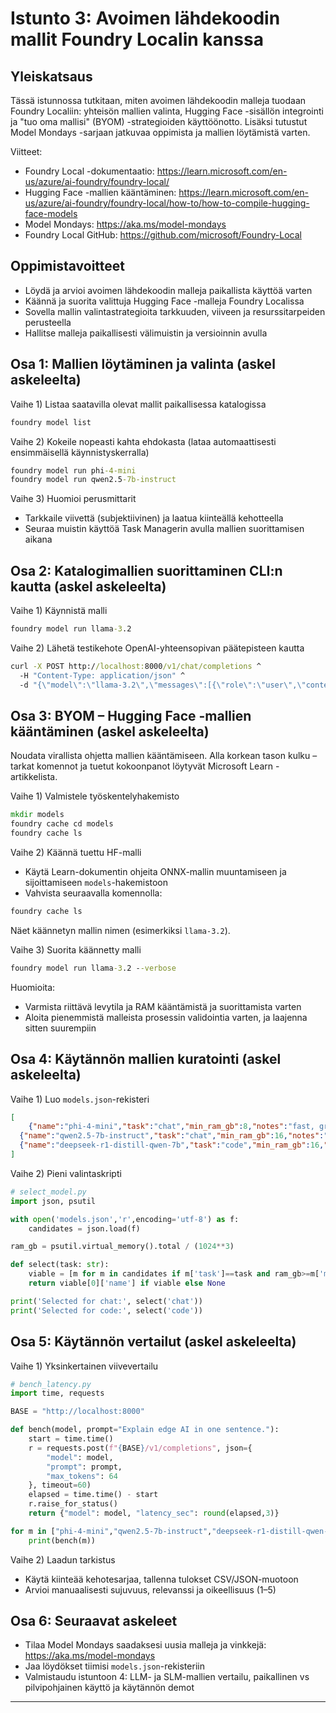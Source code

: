 <!--
CO_OP_TRANSLATOR_METADATA:
{
  "original_hash": "eb6ccbc99954b9db058c3fabdbf39cc5",
  "translation_date": "2025-09-22T20:22:41+00:00",
  "source_file": "Module08/03.OpenSourceModels.md",
  "language_code": "fi"
}
-->
# Istunto 3: Avoimen lähdekoodin mallit Foundry Localin kanssa

## Yleiskatsaus

Tässä istunnossa tutkitaan, miten avoimen lähdekoodin malleja tuodaan Foundry Localiin: yhteisön mallien valinta, Hugging Face -sisällön integrointi ja "tuo oma mallisi" (BYOM) -strategioiden käyttöönotto. Lisäksi tutustut Model Mondays -sarjaan jatkuvaa oppimista ja mallien löytämistä varten.

Viitteet:
- Foundry Local -dokumentaatio: https://learn.microsoft.com/en-us/azure/ai-foundry/foundry-local/
- Hugging Face -mallien kääntäminen: https://learn.microsoft.com/en-us/azure/ai-foundry/foundry-local/how-to/how-to-compile-hugging-face-models
- Model Mondays: https://aka.ms/model-mondays
- Foundry Local GitHub: https://github.com/microsoft/Foundry-Local

## Oppimistavoitteet
- Löydä ja arvioi avoimen lähdekoodin malleja paikallista käyttöä varten
- Käännä ja suorita valittuja Hugging Face -malleja Foundry Localissa
- Sovella mallin valintastrategioita tarkkuuden, viiveen ja resurssitarpeiden perusteella
- Hallitse malleja paikallisesti välimuistin ja versioinnin avulla

## Osa 1: Mallien löytäminen ja valinta (askel askeleelta)

Vaihe 1) Listaa saatavilla olevat mallit paikallisessa katalogissa  
```cmd
foundry model list
```
  
Vaihe 2) Kokeile nopeasti kahta ehdokasta (lataa automaattisesti ensimmäisellä käynnistyskerralla)  
```cmd
foundry model run phi-4-mini
foundry model run qwen2.5-7b-instruct
```
  
Vaihe 3) Huomioi perusmittarit  
- Tarkkaile viivettä (subjektiivinen) ja laatua kiinteällä kehotteella  
- Seuraa muistin käyttöä Task Managerin avulla mallien suorittamisen aikana  

## Osa 2: Katalogimallien suorittaminen CLI:n kautta (askel askeleelta)

Vaihe 1) Käynnistä malli  
```cmd
foundry model run llama-3.2
```
  
Vaihe 2) Lähetä testikehote OpenAI-yhteensopivan päätepisteen kautta  
```cmd
curl -X POST http://localhost:8000/v1/chat/completions ^
  -H "Content-Type: application/json" ^
  -d "{\"model\":\"llama-3.2\",\"messages\":[{\"role\":\"user\",\"content\":\"Say hello in 5 words.\"}]}"

```
  

## Osa 3: BYOM – Hugging Face -mallien kääntäminen (askel askeleelta)

Noudata virallista ohjetta mallien kääntämiseen. Alla korkean tason kulku – tarkat komennot ja tuetut kokoonpanot löytyvät Microsoft Learn -artikkelista.

Vaihe 1) Valmistele työskentelyhakemisto  
```cmd
mkdir models
foundry cache cd models
foundry cache ls
```
  
Vaihe 2) Käännä tuettu HF-malli  
- Käytä Learn-dokumentin ohjeita ONNX-mallin muuntamiseen ja sijoittamiseen `models`-hakemistoon  
- Vahvista seuraavalla komennolla:  
```cmd
foundry cache ls
```
  
Näet käännetyn mallin nimen (esimerkiksi `llama-3.2`).  

Vaihe 3) Suorita käännetty malli  
```cmd
foundry model run llama-3.2 --verbose
```
  
Huomioita:  
- Varmista riittävä levytila ja RAM kääntämistä ja suorittamista varten  
- Aloita pienemmistä malleista prosessin validointia varten, ja laajenna sitten suurempiin  

## Osa 4: Käytännön mallien kuratointi (askel askeleelta)

Vaihe 1) Luo `models.json`-rekisteri  
```json
[
    {"name":"phi-4-mini","task":"chat","min_ram_gb":8,"notes":"fast, great for general chat"},
  {"name":"qwen2.5-7b-instruct","task":"chat","min_ram_gb":16,"notes":"larger context, good reasoning"},
  {"name":"deepseek-r1-distill-qwen-7b","task":"code","min_ram_gb":16,"notes":"coding-oriented"}
]
```
  
Vaihe 2) Pieni valintaskripti  
```python
# select_model.py
import json, psutil

with open('models.json','r',encoding='utf-8') as f:
    candidates = json.load(f)

ram_gb = psutil.virtual_memory().total / (1024**3)

def select(task: str):
    viable = [m for m in candidates if m['task']==task and ram_gb>=m['min_ram_gb']]
    return viable[0]['name'] if viable else None

print('Selected for chat:', select('chat'))
print('Selected for code:', select('code'))
```
  

## Osa 5: Käytännön vertailut (askel askeleelta)

Vaihe 1) Yksinkertainen viivevertailu  
```python
# bench_latency.py
import time, requests

BASE = "http://localhost:8000"

def bench(model, prompt="Explain edge AI in one sentence."):
    start = time.time()
    r = requests.post(f"{BASE}/v1/completions", json={
        "model": model,
        "prompt": prompt,
        "max_tokens": 64
    }, timeout=60)
    elapsed = time.time() - start
    r.raise_for_status()
    return {"model": model, "latency_sec": round(elapsed,3)}

for m in ["phi-4-mini","qwen2.5-7b-instruct","deepseek-r1-distill-qwen-7b"]:
    print(bench(m))
```
  
Vaihe 2) Laadun tarkistus  
- Käytä kiinteää kehotesarjaa, tallenna tulokset CSV/JSON-muotoon  
- Arvioi manuaalisesti sujuvuus, relevanssi ja oikeellisuus (1–5)  

## Osa 6: Seuraavat askeleet
- Tilaa Model Mondays saadaksesi uusia malleja ja vinkkejä: https://aka.ms/model-mondays  
- Jaa löydökset tiimisi `models.json`-rekisteriin  
- Valmistaudu istuntoon 4: LLM- ja SLM-mallien vertailu, paikallinen vs pilvipohjainen käyttö ja käytännön demot  

---

